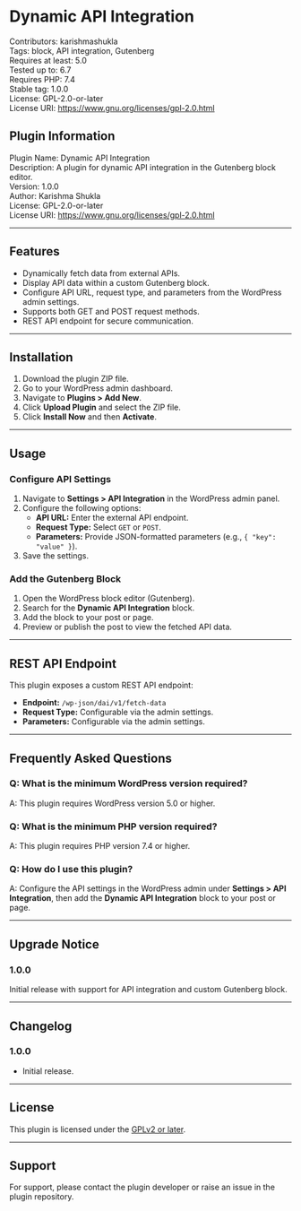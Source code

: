 # Dynamic API Integration

Contributors: karishmashukla  
Tags: block, API integration, Gutenberg  
Requires at least: 5.0  
Tested up to: 6.7  
Requires PHP: 7.4  
Stable tag: 1.0.0  
License: GPL-2.0-or-later  
License URI: https://www.gnu.org/licenses/gpl-2.0.html  

## Plugin Information
Plugin Name: Dynamic API Integration  
Description: A plugin for dynamic API integration in the Gutenberg block editor.  
Version: 1.0.0  
Author: Karishma Shukla  
License: GPL-2.0-or-later  
License URI: https://www.gnu.org/licenses/gpl-2.0.html  

---

## Features
- Dynamically fetch data from external APIs.
- Display API data within a custom Gutenberg block.
- Configure API URL, request type, and parameters from the WordPress admin settings.
- Supports both GET and POST request methods.
- REST API endpoint for secure communication.

---

## Installation
1. Download the plugin ZIP file.
2. Go to your WordPress admin dashboard.
3. Navigate to **Plugins > Add New**.
4. Click **Upload Plugin** and select the ZIP file.
5. Click **Install Now** and then **Activate**.

---

## Usage
### Configure API Settings
1. Navigate to **Settings > API Integration** in the WordPress admin panel.
2. Configure the following options:
   - **API URL:** Enter the external API endpoint.
   - **Request Type:** Select `GET` or `POST`.
   - **Parameters:** Provide JSON-formatted parameters (e.g., `{ "key": "value" }`).
3. Save the settings.

### Add the Gutenberg Block
1. Open the WordPress block editor (Gutenberg).
2. Search for the **Dynamic API Integration** block.
3. Add the block to your post or page.
4. Preview or publish the post to view the fetched API data.

---

## REST API Endpoint
This plugin exposes a custom REST API endpoint:

- **Endpoint:** `/wp-json/dai/v1/fetch-data`
- **Request Type:** Configurable via the admin settings.
- **Parameters:** Configurable via the admin settings.

---

## Frequently Asked Questions

### Q: What is the minimum WordPress version required?  
A: This plugin requires WordPress version 5.0 or higher.

### Q: What is the minimum PHP version required?  
A: This plugin requires PHP version 7.4 or higher.

### Q: How do I use this plugin?  
A: Configure the API settings in the WordPress admin under **Settings > API Integration**, then add the **Dynamic API Integration** block to your post or page.

---


## Upgrade Notice
### 1.0.0
Initial release with support for API integration and custom Gutenberg block.

---

## Changelog
### 1.0.0
- Initial release.

---

## License
This plugin is licensed under the [GPLv2 or later](https://www.gnu.org/licenses/gpl-2.0.html).

---

## Support
For support, please contact the plugin developer or raise an issue in the plugin repository.
